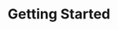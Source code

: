 ---
title: Getting Started
name: Getting Started
position_number: 2
content_markdown: |-
  To get you started, the Planman team will create a branch entity for each of your branches. Each branch will have a unique code that can be used for authentication. The branch codes will be provided to you by our affilated operator.
  
  Furthermore, each branch serves a variety of zones based on different pricing rates.

  The production API base URL will be provided to you by our team after successful integration. 

  You can test your integration with Planman on our staging environment before deploying to production.
  {: .info }
  - Staging API Base URL: https://srvstg.virgingates.com

#
left_code_blocks:
  - code_block:
    title:
    language:
right_code_blocks:
  - code_block:
    title:
    language:
---